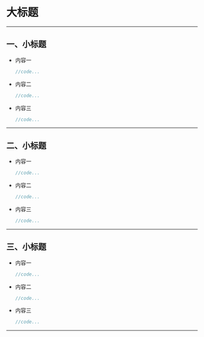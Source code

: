 # 大标题

------

## 一、小标题

- 内容一

  ```js
  //code...
  ```

- 内容二

  ```js
  //code...
  ```

- 内容三

  ```js
  //code...
  ```

------

## 二、小标题

- 内容一

  ```js
  //code...
  ```

- 内容二

  ```js
  //code...
  ```

- 内容三

  ```js
  //code...
  ```

------

## 三、小标题

- 内容一

  ```js
  //code...
  ```

- 内容二

  ```js
  //code...
  ```

- 内容三

  ```js
  //code...
  ```

------

## 
